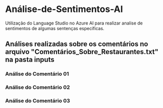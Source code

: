 # Análise-de-Sentimentos-AI
Utilização do Language Studio no Azure AI para realizar analise de sentimentos de algumas sentenças especificas.

## Análises realizadas sobre os comentários no arquivo "Comentários_Sobre_Restaurantes.txt" na pasta inputs

### Análise do Comentário 01

### Análise do Comentário 02

### Análise do Comentário 03

